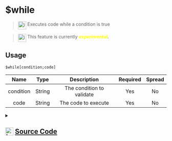 # $while
> <img align="top" src="https://upload.wikimedia.org/wikipedia/commons/thumb/e/e4/Infobox_info_icon.svg/160px-Infobox_info_icon.svg.png?20150409153300" alt="image" width="25" height="auto"> Executes code while a condition is true

> <img align="top" src="https://upload.wikimedia.org/wikipedia/commons/thumb/1/17/Warning.svg/156px-Warning.svg.png" alt="image" width="25" height="auto"> This feature is currently <span style="color:yellow"><strong>experimental</strong></span>.

## Usage
```
$while[condition;code]
```
| Name | Type | Description | Required | Spread
| :---: | :---: | :---: | :---: | :---: |
condition | String | The condition to validate | Yes | No
code | String | The code to execute | Yes | No
<details>
<summary>
    
## <img align="top" src="https://cdn4.iconfinder.com/data/icons/iconsimple-logotypes/512/github-512.png" alt="image" width="25" height="auto">  [Source Code](https://github.com/tryforge/ForgeScript-V2/blob/main/src/native/while.ts)
    
</summary>
    
```ts
import {
    ArgType,
    IExtendedCompiledFunctionConditionField,
    IExtendedCompiledFunctionField,
    NativeFunction,
    Return,
} from "../structures"

export default new NativeFunction({
    name: "$while",
    version: "1.0.3",
    description: "Executes code while a condition is true",
    unwrap: false,
    brackets: true,
    experimental: true,
    args: [
        {
            name: "condition",
            condition: true,
            description: "The condition to validate",
            rest: false,
            required: true,
            type: ArgType.String,
        },
        {
            name: "code",
            rest: false,
            required: true,
            type: ArgType.String,
            description: "The code to execute",
        },
    ],
    async execute(ctx) {
        const condition = this.data.fields![0] as IExtendedCompiledFunctionConditionField
        const code = this.data.fields![1] as IExtendedCompiledFunctionField

        for (;;) {
            const cond = await this["resolveCondition"](ctx, condition)
            if (!this["isValidReturnType"](cond)) return cond
            else if (!cond.value) break

            const exec = await this["resolveCode"](ctx, code)
            if (exec.success || exec.continue) continue
            else if (exec.break) break
            else return exec
        }

        return Return.success()
    },
})

```
    
</details>